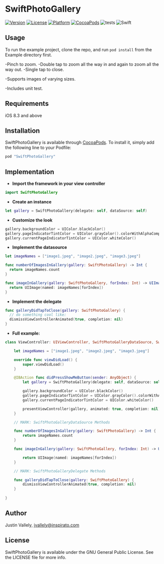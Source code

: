 # SwiftPhotoGallery

[![Version](https://img.shields.io/cocoapods/v/SwiftPhotoGallery.svg?style=flat)](http://cocoapods.org/pods/SwiftPhotoGallery)
[![License](https://img.shields.io/cocoapods/l/SwiftPhotoGallery.svg?style=flat)](http://cocoapods.org/pods/SwiftPhotoGallery)
[![Platform](https://img.shields.io/cocoapods/p/SwiftPhotoGallery.svg?style=flat)](http://cocoapods.org/pods/SwiftPhotoGallery)
[![CocoaPods](https://img.shields.io/cocoapods/dt/SwiftPhotoGallery.svg?style=flat)](https://cocoapods.org/pods/SwiftPhotoGallery)
![tests](https://img.shields.io/badge/tests-passing-brightgreen.svg)
![Swift](https://img.shields.io/badge/swift-2.3-orange.svg)


## Usage

To run the example project, clone the repo, and run `pod install` from the Example directory first.

-Pinch to zoom.
-Double tap to zoom all the way in and again to zoom all the way out.
-Single tap to close.

-Supports images of varying sizes.

-Includes unit test.

## Requirements
iOS 8.3 and above

## Installation

SwiftPhotoGallery is available through [CocoaPods](http://cocoapods.org). To install
it, simply add the following line to your Podfile:

```ruby
pod "SwiftPhotoGallery"
```

## Implementation

* **Import the framework in your view controller**
```swift
import SwiftPhotoGallery
```

* **Create an instance**
```swift
let gallery = SwiftPhotoGallery(delegate: self, dataSource: self)
```

* **Customize the look**
```swift
gallery.backgroundColor = UIColor.blackColor()
gallery.pageIndicatorTintColor = UIColor.grayColor().colorWithAlphaComponent(0.5)
gallery.currentPageIndicatorTintColor = UIColor.whiteColor()
```

* **Implement the datasource**
```swift
let imageNames = ["image1.jpeg", "image2.jpeg", "image3.jpeg"]

func numberOfImagesInGallery(gallery: SwiftPhotoGallery) -> Int {
  return imageNames.count
}

func imageInGallery(gallery: SwiftPhotoGallery, forIndex: Int) -> UIImage? {
  return UIImage(named: imageNames[forIndex])
}
```

* **Implement the delegate**
```swift
func galleryDidTapToClose(gallery: SwiftPhotoGallery) {
  // do something cool like:
  dismissViewControllerAnimated(true, completion: nil)
}
```


* **Full example:**
```swift
class ViewController: UIViewController, SwiftPhotoGalleryDataSource, SwiftPhotoGalleryDelegate {

    let imageNames = ["image1.jpeg", "image2.jpeg", "image3.jpeg"]

    override func viewDidLoad() {
        super.viewDidLoad()
    }

    @IBAction func didPressShowMeButton(sender: AnyObject) {
        let gallery = SwiftPhotoGallery(delegate: self, dataSource: self)

        gallery.backgroundColor = UIColor.blackColor()
        gallery.pageIndicatorTintColor = UIColor.grayColor().colorWithAlphaComponent(0.5)
        gallery.currentPageIndicatorTintColor = UIColor.whiteColor()

        presentViewController(gallery, animated: true, completion: nil)
    }

    // MARK: SwiftPhotoGalleryDataSource Methods

    func numberOfImagesInGallery(gallery: SwiftPhotoGallery) -> Int {
        return imageNames.count
    }

    func imageInGallery(gallery: SwiftPhotoGallery, forIndex: Int) -> UIImage? {

        return UIImage(named: imageNames[forIndex])
    }

    // MARK: SwiftPhotoGalleryDelegate Methods

    func galleryDidTapToClose(gallery: SwiftPhotoGallery) {
        dismissViewControllerAnimated(true, completion: nil)
    }
    
}
```


## Author

Justin Vallely, jvallely@inspirato.com

## License

SwiftPhotoGallery is available under the GNU General Public License. See the LICENSE file for more info.
